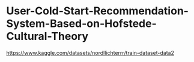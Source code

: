 # User-Cold-Start-Recommendation-System-Based-on-Hofstede-Cultural-Theory
https://www.kaggle.com/datasets/nordllichterrr/train-dataset-data2
